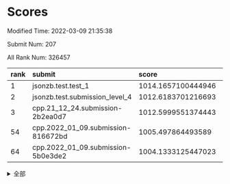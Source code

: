 # Scores

Modified Time: 2022-03-09 21:35:38

Submit Num: 207

All Rank Num: 326457

| rank |               submit               |       score        |       sigma        | pk_num |
| :--- | :--------------------------------- | :----------------- | :----------------- | :----- |
| 1    | jsonzb.test.test_1                 | 1014.1657100444946 | 0.8079102794123543 | 6310   |
| 2    | jsonzb.test.submission_level_4     | 1012.6183701216693 | 0.7755215807343945 | 6308   |
| 3    | cpp.21_12_24.submission-2b2ea0d7   | 1012.5999551374443 | 0.8065676798059094 | 6312   |
| 54   | cpp.2022_01_09.submission-816672bd | 1005.497864493589  | 0.7168803529652457 | 6307   |
| 64   | cpp.2022_01_09.submission-5b0e3de2 | 1004.1333125447023 | 0.7138263535096591 | 6303   |


<details>
<summary>全部</summary>

| rank |                 submit                 |       score        |       sigma        | pk_num |
| :--- | :------------------------------------- | :----------------- | :----------------- | :----- |
| 1    | jsonzb.test.test_1                     | 1014.1657100444946 | 0.8079102794123543 | 6310   |
| 2    | jsonzb.test.submission_level_4         | 1012.6183701216693 | 0.7755215807343945 | 6308   |
| 3    | cpp.21_12_24.submission-2b2ea0d7       | 1012.5999551374443 | 0.8065676798059094 | 6312   |
| 4    | gobigger.level_3.submission_level_3_33 | 1012.3539050548603 | 0.7922574377314787 | 6310   |
| 5    | gobigger.level_3.submission_level_3_41 | 1012.112888206545  | 0.758427492092927  | 6308   |
| 6    | gobigger.level_3.submission_level_3_14 | 1011.8776075488478 | 0.7585966053419136 | 6307   |
| 7    | gobigger.level_3.submission_level_3_28 | 1011.4375203083686 | 0.7806950553251677 | 6306   |
| 8    | gobigger.level_3.submission_level_3_11 | 1011.2199838978379 | 0.7562229643016752 | 6304   |
| 9    | gobigger.level_3.submission_level_3_5  | 1011.018795812572  | 0.7690697267687905 | 6305   |
| 10   | gobigger.level_3.submission_level_3_15 | 1010.8128427597622 | 0.7763145622028154 | 6307   |
| 11   | gobigger.level_3.submission_level_3_16 | 1010.7930097335212 | 0.7396062496201213 | 6307   |
| 12   | gobigger.level_3.submission_level_3_36 | 1010.775597218156  | 0.7515914495360614 | 6303   |
| 13   | gobigger.level_3.submission_level_3_49 | 1010.6947926664849 | 0.7680958401404545 | 6308   |
| 14   | gobigger.level_3.submission_level_3_24 | 1010.651141392975  | 0.7495948310092452 | 6308   |
| 15   | gobigger.level_3.submission_level_3_46 | 1010.5929173406234 | 0.7679959065424725 | 6307   |
| 16   | gobigger.level_3.submission_level_3_20 | 1010.5012013482873 | 0.7855940069349173 | 6308   |
| 17   | gobigger.level_3.submission_level_3_2  | 1010.3546743962212 | 0.8035302163445619 | 6311   |
| 18   | gobigger.level_3.submission_level_3_6  | 1010.3518682899794 | 0.7346545299579815 | 6310   |
| 19   | gobigger.level_3.submission_level_3_44 | 1010.329087904377  | 0.7699418773237185 | 6309   |
| 20   | gobigger.level_3.submission_level_3_12 | 1010.2326809518944 | 0.7465508838479876 | 6313   |
| 21   | gobigger.level_3.submission_level_3_8  | 1010.1976817451236 | 0.7599528908515508 | 6306   |
| 22   | gobigger.level_3.submission_level_3_37 | 1010.1601756195371 | 0.7566440370406297 | 6309   |
| 23   | gobigger.level_3.submission_level_3_25 | 1010.0941096576865 | 0.75019965635361   | 6313   |
| 24   | gobigger.level_3.submission_level_3_30 | 1010.0928900393553 | 0.7636140111837577 | 6310   |
| 25   | gobigger.level_3.submission_level_3_27 | 1010.0701714447986 | 0.7457057583387114 | 6309   |
| 26   | gobigger.level_3.submission_level_3_48 | 1010.0219719359326 | 0.7496885446667995 | 6309   |
| 27   | gobigger.level_3.submission_level_3_43 | 1010.0074632477708 | 0.7439940226936586 | 6311   |
| 28   | gobigger.level_3.submission_level_3_0  | 1009.975444752599  | 0.7622240129310341 | 6315   |
| 29   | gobigger.level_3.submission_level_3_10 | 1009.9323281122938 | 0.7682481539612294 | 6305   |
| 30   | gobigger.level_3.submission_level_3_40 | 1009.8738062303385 | 0.7559424473672348 | 6305   |
| 31   | gobigger.level_3.submission_level_3_17 | 1009.8644858319278 | 0.7408351027344479 | 6308   |
| 32   | gobigger.level_3.submission_level_3_42 | 1009.8635010635677 | 0.7583562413167257 | 6307   |
| 33   | gobigger.level_3.submission_level_3_7  | 1009.7913026300769 | 0.7451439593973289 | 6307   |
| 34   | gobigger.level_3.submission_level_3_1  | 1009.7541146174349 | 0.7712600477050359 | 6300   |
| 35   | gobigger.level_3.submission_level_3_29 | 1009.694543321104  | 0.7645935350983345 | 6306   |
| 36   | gobigger.level_3.submission_level_3_26 | 1009.555636166094  | 0.7545770104819765 | 6311   |
| 37   | gobigger.level_3.submission_level_3_9  | 1009.4835307087181 | 0.7439544185774442 | 6308   |
| 38   | gobigger.level_3.submission_level_3_22 | 1009.310797343246  | 0.7643518581873303 | 6303   |
| 39   | gobigger.level_3.submission_level_3_21 | 1009.2750660879377 | 0.7388362854601254 | 6304   |
| 40   | gobigger.level_3.submission_level_3_19 | 1009.2370133178973 | 0.7492365124459617 | 6307   |
| 41   | gobigger.level_3.submission_level_3_35 | 1009.2167827385085 | 0.7410868862950629 | 6308   |
| 42   | gobigger.level_3.submission_level_3_13 | 1009.1916608488506 | 0.7443685111235259 | 6306   |
| 43   | gobigger.level_3.submission_level_3_32 | 1009.1231178055514 | 0.7522034988806505 | 6310   |
| 44   | gobigger.level_3.submission_level_3_34 | 1009.0142560371005 | 0.7178286907013794 | 6312   |
| 45   | gobigger.level_3.submission_level_3_23 | 1008.9882270492578 | 0.7596102669402989 | 6307   |
| 46   | gobigger.level_3.submission_level_3_39 | 1008.937147322543  | 0.745106249890206  | 6315   |
| 47   | gobigger.level_3.submission_level_3_3  | 1008.6944383073043 | 0.7491971136602114 | 6309   |
| 48   | gobigger.level_3.submission_level_3_45 | 1008.4635323670861 | 0.745690325661029  | 6307   |
| 49   | gobigger.level_3.submission_level_3_47 | 1008.42291593803   | 0.7487622754226501 | 6311   |
| 50   | gobigger.level_3.submission_level_3_31 | 1008.3101627856822 | 0.7611049391584102 | 6311   |
| 51   | gobigger.level_3.submission_level_3_18 | 1008.0881629303002 | 0.7430110866666249 | 6307   |
| 52   | gobigger.level_3.submission_level_3_4  | 1007.9382956993705 | 0.7374442474386576 | 6307   |
| 53   | gobigger.level_3.submission_level_3_38 | 1007.8827080001863 | 0.7501675323015068 | 6308   |
| 54   | cpp.2022_01_09.submission-816672bd     | 1005.497864493589  | 0.7168803529652457 | 6307   |
| 55   | gobigger.level_1.submission_level_1_46 | 1005.2442937003898 | 0.7171980619688788 | 6304   |
| 56   | gobigger.level_1.submission_level_1_20 | 1004.7687049232209 | 0.7273622895554774 | 6308   |
| 57   | gobigger.level_1.submission_level_1_19 | 1004.687276408192  | 0.728869705787442  | 6312   |
| 58   | gobigger.level_1.submission_level_1_29 | 1004.4895660542643 | 0.7108424936254438 | 6307   |
| 59   | gobigger.level_1.submission_level_1_49 | 1004.3107355070541 | 0.7174347364791458 | 6314   |
| 60   | gobigger.level_1.submission_level_1_10 | 1004.2566929014154 | 0.7210870281007523 | 6311   |
| 61   | gobigger.level_1.submission_level_1_47 | 1004.2034559002436 | 0.7183996489631328 | 6304   |
| 62   | gobigger.level_1.submission_level_1_7  | 1004.1817962050199 | 0.7163909021468521 | 6312   |
| 63   | gobigger.level_1.submission_level_1_39 | 1004.1342861672279 | 0.7290791166164482 | 6307   |
| 64   | cpp.2022_01_09.submission-5b0e3de2     | 1004.1333125447023 | 0.7138263535096591 | 6303   |
| 65   | gobigger.level_1.submission_level_1_35 | 1004.070284057723  | 0.7173863066627642 | 6311   |
| 66   | gobigger.level_1.submission_level_1_12 | 1004.0001451560498 | 0.7130119616497232 | 6303   |
| 67   | gobigger.level_1.submission_level_1_1  | 1003.9709868946708 | 0.7160752999955959 | 6312   |
| 68   | gobigger.level_1.submission_level_1_28 | 1003.9641458619978 | 0.71143652403773   | 6311   |
| 69   | gobigger.level_1.submission_level_1_4  | 1003.9084175933372 | 0.7280349130915734 | 6309   |
| 70   | gobigger.level_1.submission_level_1_17 | 1003.8757505949128 | 0.7008879914101549 | 6315   |
| 71   | gobigger.level_1.submission_level_1_16 | 1003.8550255842134 | 0.7106241864740389 | 6311   |
| 72   | gobigger.level_1.submission_level_1_31 | 1003.8231155182368 | 0.7053678471281521 | 6313   |
| 73   | gobigger.level_1.submission_level_1_23 | 1003.6827704284984 | 0.7147215617001262 | 6305   |
| 74   | gobigger.level_1.submission_level_1_27 | 1003.6772083700898 | 0.7254065476121451 | 6308   |
| 75   | gobigger.level_1.submission_level_1_13 | 1003.6717021670623 | 0.7083432940665241 | 6307   |
| 76   | gobigger.level_1.submission_level_1_41 | 1003.4913006406598 | 0.7136271347814932 | 6311   |
| 77   | gobigger.level_1.submission_level_1_43 | 1003.4882097806266 | 0.713893444401617  | 6306   |
| 78   | gobigger.level_1.submission_level_1_37 | 1003.4192038844544 | 0.7241327019946535 | 6309   |
| 79   | gobigger.level_1.submission_level_1_38 | 1003.3024667686255 | 0.7160522294719496 | 6305   |
| 80   | gobigger.level_1.submission_level_1_42 | 1003.2850992494391 | 0.7184034819675631 | 6307   |
| 81   | gobigger.level_1.submission_level_1_45 | 1003.2513316663213 | 0.7190022805531433 | 6307   |
| 82   | gobigger.level_1.submission_level_1_25 | 1003.2061932166049 | 0.7136379549552669 | 6309   |
| 83   | gobigger.level_1.submission_level_1_6  | 1003.1314608496513 | 0.711321652766602  | 6313   |
| 84   | gobigger.level_1.submission_level_1_24 | 1003.1270493265187 | 0.7276978029017217 | 6309   |
| 85   | gobigger.level_1.submission_level_1_18 | 1003.106229073985  | 0.7193845434440674 | 6313   |
| 86   | gobigger.level_1.submission_level_1_11 | 1003.0970010814412 | 0.720977722677234  | 6315   |
| 87   | gobigger.level_1.submission_level_1_36 | 1003.0243839198021 | 0.7068714278907026 | 6305   |
| 88   | gobigger.level_1.submission_level_1_9  | 1002.9920937333683 | 0.7146209713284186 | 6311   |
| 89   | gobigger.level_1.submission_level_1_30 | 1002.9356786479888 | 0.7135133213478371 | 6308   |
| 90   | gobigger.level_1.submission_level_1_5  | 1002.9180016142666 | 0.7098832638214088 | 6309   |
| 91   | gobigger.level_1.submission_level_1_48 | 1002.9077517461566 | 0.7090693553968472 | 6311   |
| 92   | gobigger.level_1.submission_level_1_40 | 1002.7879442113766 | 0.7120833195486859 | 6304   |
| 93   | gobigger.level_1.submission_level_1_2  | 1002.7515151384307 | 0.7194408718341413 | 6307   |
| 94   | gobigger.level_1.submission_level_1_0  | 1002.747976822451  | 0.7044435569242935 | 6305   |
| 95   | gobigger.level_1.submission_level_1_34 | 1002.7192108689147 | 0.7184740509759394 | 6312   |
| 96   | gobigger.level_1.submission_level_1_22 | 1002.55512353102   | 0.7154755101870027 | 6311   |
| 97   | gobigger.level_1.submission_level_1_3  | 1002.4292106701274 | 0.7008435680313145 | 6308   |
| 98   | gobigger.level_1.submission_level_1_15 | 1002.3367102235485 | 0.7157457254119353 | 6303   |
| 99   | gobigger.level_1.submission_level_1_21 | 1002.2655274786094 | 0.7137666655731578 | 6310   |
| 100  | gobigger.level_1.submission_level_1_33 | 1002.2609921711459 | 0.7235760133989039 | 6307   |
| 101  | gobigger.level_1.submission_level_1_44 | 1002.2465207331117 | 0.7044621619059551 | 6307   |
| 102  | gobigger.level_1.submission_level_1_32 | 1001.9891227721457 | 0.710866406217235  | 6309   |
| 103  | gobigger.level_1.submission_level_1_8  | 1001.8833690493594 | 0.7101942719905697 | 6312   |
| 104  | gobigger.level_1.submission_level_1_26 | 1001.5424540982631 | 0.7149568922663777 | 6306   |
| 105  | gobigger.level_1.submission_level_1_14 | 1001.5113511562191 | 0.7057073487920111 | 6305   |
| 106  | gobigger.random.submission_random_28   | 998.1670670402473  | 0.7087730984824039 | 6309   |
| 107  | gobigger.random.submission_random_29   | 997.6321182424687  | 0.699379929152548  | 6306   |
| 108  | gobigger.random.submission_random_19   | 997.2521665807479  | 0.7156464691481289 | 6310   |
| 109  | gobigger.random.submission_random_23   | 997.2155837785336  | 0.7150328295339453 | 6303   |
| 110  | gobigger.random.submission_random_5    | 997.1919823934996  | 0.7147421162397668 | 6312   |
| 111  | gobigger.random.submission_random_45   | 997.131395854767   | 0.6999890539008892 | 6308   |
| 112  | gobigger.random.submission_random_16   | 996.9645571740623  | 0.7067884500947966 | 6314   |
| 113  | gobigger.random.submission_random_39   | 996.9051211568669  | 0.7091552576906862 | 6308   |
| 114  | gobigger.random.submission_random_46   | 996.8050938956309  | 0.7096987030703785 | 6311   |
| 115  | gobigger.random.submission_random_8    | 996.7485967778746  | 0.7059347131887104 | 6307   |
| 116  | gobigger.random.submission_random_6    | 996.6278564110997  | 0.7092429558660427 | 6307   |
| 117  | gobigger.random.submission_random_4    | 996.4308632101023  | 0.7083344360752845 | 6306   |
| 118  | gobigger.random.submission_random_11   | 996.4209456381457  | 0.7193949361629011 | 6306   |
| 119  | gobigger.random.submission_random_20   | 996.410749791407   | 0.7148878749592736 | 6311   |
| 120  | gobigger.random.submission_random_15   | 996.3213735466408  | 0.7129713642218719 | 6311   |
| 121  | gobigger.random.submission_random_0    | 996.3202560452753  | 0.7204890339754894 | 6309   |
| 122  | gobigger.random.submission_random_1    | 996.2946401986208  | 0.7058383781761953 | 6309   |
| 123  | gobigger.random.submission_random_32   | 996.2916465656893  | 0.7075843964979702 | 6311   |
| 124  | gobigger.random.submission_random_44   | 996.2784117033119  | 0.7099761714585339 | 6310   |
| 125  | gobigger.random.submission_random_9    | 996.2681774533081  | 0.7154143093845718 | 6308   |
| 126  | gobigger.random.submission_random_36   | 996.264932281003   | 0.7164839207072105 | 6303   |
| 127  | gobigger.random.submission_random_30   | 996.2374434663511  | 0.7136410503425055 | 6308   |
| 128  | gobigger.random.submission_random_27   | 996.1122798155396  | 0.7113515111472779 | 6307   |
| 129  | gobigger.random.submission_random_14   | 996.0629684440971  | 0.7295858088189361 | 6311   |
| 130  | gobigger.random.submission_random_17   | 995.9873521786773  | 0.7216212119499322 | 6312   |
| 131  | gobigger.random.submission_random_12   | 995.959233138265   | 0.7079677798592353 | 6309   |
| 132  | gobigger.random.submission_random_40   | 995.88628670123    | 0.707999574127384  | 6310   |
| 133  | gobigger.random.submission_random_42   | 995.791021430156   | 0.7062162391796323 | 6309   |
| 134  | gobigger.random.submission_random_34   | 995.7610383609916  | 0.7059418328040958 | 6308   |
| 135  | gobigger.random.submission_random_24   | 995.7285157592823  | 0.7193284631040755 | 6306   |
| 136  | gobigger.random.submission_random_25   | 995.6789740819335  | 0.7138241176783184 | 6311   |
| 137  | gobigger.random.submission_random_48   | 995.6708612688454  | 0.7110382178816509 | 6308   |
| 138  | gobigger.random.submission_random_26   | 995.610512077011   | 0.7047647487963797 | 6309   |
| 139  | gobigger.random.submission_random_33   | 995.5759446672557  | 0.724376059047745  | 6308   |
| 140  | gobigger.random.submission_random_18   | 995.5404556719367  | 0.7157223216752305 | 6307   |
| 141  | gobigger.random.submission_random_2    | 995.5350857127801  | 0.7068783546751203 | 6309   |
| 142  | gobigger.random.submission_random_49   | 995.4458532649883  | 0.7032447919974545 | 6304   |
| 143  | gobigger.random.submission_random_13   | 995.4165171080242  | 0.7108215565744284 | 6307   |
| 144  | gobigger.random.submission_random_35   | 995.3527223554944  | 0.7083197784420504 | 6310   |
| 145  | gobigger.random.submission_random_47   | 995.3215773735852  | 0.7117925498081497 | 6304   |
| 146  | gobigger.random.submission_random_31   | 995.3031110839106  | 0.7273206021354578 | 6306   |
| 147  | gobigger.random.submission_random_21   | 995.2736486588044  | 0.7189445597960065 | 6310   |
| 148  | gobigger.random.submission_random_38   | 995.2405116989705  | 0.7154818884071328 | 6308   |
| 149  | gobigger.random.submission_random_7    | 995.2223196989283  | 0.7127657286306618 | 6311   |
| 150  | gobigger.random.submission_random_10   | 995.2197124131172  | 0.7036038759271392 | 6309   |
| 151  | gobigger.random.submission_random_37   | 995.1226974584721  | 0.7149388666717948 | 6305   |
| 152  | gobigger.random.submission_random_22   | 995.0767675687873  | 0.7113351930785056 | 6308   |
| 153  | gobigger.random.submission_random_43   | 994.9420307955177  | 0.7243191389392951 | 6308   |
| 154  | gobigger.random.submission_random_41   | 994.9348051990761  | 0.6947680051982662 | 6307   |
| 155  | gobigger.random.submission_random_3    | 994.9001694161875  | 0.7318075078538037 | 6308   |
| 156  | gobigger.level_2.submission_level_2_10 | 994.0794294592589  | 0.7406994761102611 | 6303   |
| 157  | gobigger.level_2.submission_level_2_41 | 993.8004090788119  | 0.7313783536084743 | 6308   |
| 158  | gobigger.level_2.submission_level_2_49 | 993.7801084674137  | 0.7337258106929149 | 6308   |
| 159  | gobigger.level_2.submission_level_2_14 | 993.5189339917061  | 0.7297476538541195 | 6308   |
| 160  | gobigger.level_2.submission_level_2_2  | 993.4610007889356  | 0.7417829459143173 | 6309   |
| 161  | gobigger.level_2.submission_level_2_31 | 993.3575853458594  | 0.7140348935045906 | 6306   |
| 162  | gobigger.level_2.submission_level_2_30 | 993.2733466282646  | 0.7376509100745272 | 6312   |
| 163  | gobigger.level_2.submission_level_2_34 | 993.1908561551363  | 0.7298208298141788 | 6312   |
| 164  | gobigger.level_2.submission_level_2_45 | 993.1731407517591  | 0.7425909441317131 | 6308   |
| 165  | gobigger.level_2.submission_level_2_8  | 993.1487993521586  | 0.7675591567160464 | 6309   |
| 166  | gobigger.level_2.submission_level_2_18 | 993.1015972052568  | 0.728135579696045  | 6309   |
| 167  | gobigger.level_2.submission_level_2_12 | 993.0785278884272  | 0.7426948065613265 | 6310   |
| 168  | gobigger.level_2.submission_level_2_9  | 993.0394862879832  | 0.7197877511849786 | 6309   |
| 169  | gobigger.level_2.submission_level_2_48 | 992.8634852666781  | 0.7379380723241075 | 6304   |
| 170  | gobigger.level_2.submission_level_2_32 | 992.8525920349215  | 0.744312535713574  | 6315   |
| 171  | gobigger.level_2.submission_level_2_13 | 992.7118807266708  | 0.7379628199431918 | 6308   |
| 172  | gobigger.level_2.submission_level_2_7  | 992.648307326014   | 0.7168693968891613 | 6310   |
| 173  | gobigger.level_2.submission_level_2_43 | 992.6440690521035  | 0.734855103712966  | 6305   |
| 174  | gobigger.level_2.submission_level_2_27 | 992.5938913714052  | 0.7492937380742012 | 6308   |
| 175  | gobigger.level_2.submission_level_2_29 | 992.4522375978959  | 0.7402271731446887 | 6310   |
| 176  | gobigger.level_2.submission_level_2_19 | 992.4114812992866  | 0.7318218841415667 | 6305   |
| 177  | gobigger.level_2.submission_level_2_21 | 992.3613693527318  | 0.7425010685116282 | 6310   |
| 178  | gobigger.level_2.submission_level_2_22 | 992.3274650505034  | 0.7290241387377132 | 6309   |
| 179  | gobigger.level_2.submission_level_2_26 | 992.3061311986834  | 0.7414406391296028 | 6310   |
| 180  | gobigger.level_2.submission_level_2_44 | 992.2718637879444  | 0.7517464515023282 | 6301   |
| 181  | gobigger.level_2.submission_level_2_3  | 991.9948782724495  | 0.7378625543521986 | 6312   |
| 182  | gobigger.level_2.submission_level_2_39 | 991.9746257506924  | 0.7421341274079937 | 6308   |
| 183  | gobigger.level_2.submission_level_2_40 | 991.9138194683529  | 0.742434865388262  | 6311   |
| 184  | gobigger.level_2.submission_level_2_5  | 991.7881584311624  | 0.7560549349507065 | 6311   |
| 185  | gobigger.level_2.submission_level_2_24 | 991.6892922386616  | 0.7607287847359445 | 6310   |
| 186  | gobigger.level_2.submission_level_2_46 | 991.6528779813835  | 0.7628938193158017 | 6307   |
| 187  | gobigger.level_2.submission_level_2_20 | 991.591951932731   | 0.7617555676870397 | 6304   |
| 188  | gobigger.level_2.submission_level_2_28 | 991.5806636952493  | 0.7291808999678847 | 6309   |
| 189  | gobigger.level_2.submission_level_2_4  | 991.5304759300111  | 0.7408268389733975 | 6308   |
| 190  | gobigger.level_2.submission_level_2_36 | 991.4245153660582  | 0.7405037436883163 | 6313   |
| 191  | gobigger.level_2.submission_level_2_17 | 991.400376828072   | 0.753902915879904  | 6310   |
| 192  | gobigger.level_2.submission_level_2_47 | 991.3883743211622  | 0.7549661283264384 | 6308   |
| 193  | gobigger.level_2.submission_level_2_16 | 991.3546575129352  | 0.7438151314306475 | 6309   |
| 194  | gobigger.level_2.submission_level_2_35 | 991.1718749909842  | 0.7319108115761072 | 6306   |
| 195  | gobigger.level_2.submission_level_2_0  | 991.120169645093   | 0.7445461978498336 | 6309   |
| 196  | gobigger.level_2.submission_level_2_42 | 990.9671338100521  | 0.7447117959707887 | 6307   |
| 197  | gobigger.level_2.submission_level_2_38 | 990.957970153297   | 0.7583746625548813 | 6308   |
| 198  | gobigger.level_2.submission_level_2_1  | 990.9461445847736  | 0.7580126835033242 | 6307   |
| 199  | gobigger.level_2.submission_level_2_11 | 990.8804567801465  | 0.7680972268100686 | 6308   |
| 200  | gobigger.level_2.submission_level_2_23 | 990.6977011849956  | 0.7445363282069477 | 6310   |
| 201  | gobigger.level_2.submission_level_2_6  | 990.6114973607658  | 0.7677126151302038 | 6311   |
| 202  | gobigger.level_2.submission_level_2_33 | 990.4684461189195  | 0.7672629042604715 | 6310   |
| 203  | gobigger.level_2.submission_level_2_15 | 990.2902497777477  | 0.7581085961242211 | 6308   |
| 204  | gobigger.level_2.submission_level_2_37 | 990.276377096886   | 0.7752652339910286 | 6308   |
| 205  | gobigger.level_2.submission_level_2_25 | 990.1618923240424  | 0.7797964819769053 | 6310   |
| 206  | gobigger.none.submission_none_0        | 978.0621589302242  | 1.2088688334240771 | 6305   |
| 207  | gobigger.none.submission_none_1        | 977.3375624671804  | 1.3794200683101279 | 6302   |

</details>